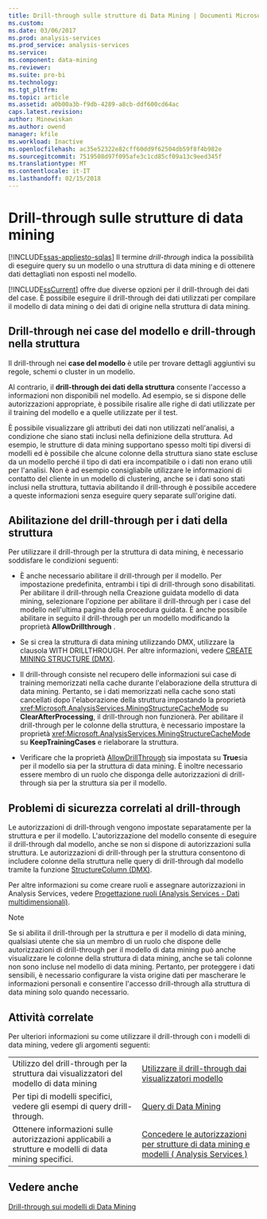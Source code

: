 ```yaml
---
title: Drill-through sulle strutture di Data Mining | Documenti Microsoft
ms.custom: 
ms.date: 03/06/2017
ms.prod: analysis-services
ms.prod_service: analysis-services
ms.service: 
ms.component: data-mining
ms.reviewer: 
ms.suite: pro-bi
ms.technology: 
ms.tgt_pltfrm: 
ms.topic: article
ms.assetid: a0b00a3b-f9db-4289-a8cb-ddf600cd64ac
caps.latest.revision: 
author: Minewiskan
ms.author: owend
manager: kfile
ms.workload: Inactive
ms.openlocfilehash: ac35e52322e82cff60dd9f62504db59f8f4b982e
ms.sourcegitcommit: 7519508d97f095afe3c1cd85cf09a13c9eed345f
ms.translationtype: MT
ms.contentlocale: it-IT
ms.lasthandoff: 02/15/2018
---
```

# <a name="drillthrough-on-mining-structures"></a>Drill-through sulle strutture di data mining
[!INCLUDE[ssas-appliesto-sqlas](../../includes/ssas-appliesto-sqlas.md)]
  Il termine *drill-through* indica la possibilità di eseguire query su un modello o una struttura di data mining e di ottenere dati dettagliati non esposti nel modello.  
  
 [!INCLUDE[ssCurrent](../../includes/sscurrent-md.md)] offre due diverse opzioni per il drill-through dei dati del case. È possibile eseguire il drill-through dei dati utilizzati per compilare il modello di data mining o dei dati di origine nella struttura di data mining.  
  
## <a name="drillthrough-to-model-cases-vs-drillthrough-to-structure"></a>Drill-through nei case del modello e drill-through nella struttura  
 Il drill-through nei **case del modello** è utile per trovare dettagli aggiuntivi su regole, schemi o cluster in un modello.  
  
 Al contrario, il **drill-through dei dati della struttura** consente l'accesso a informazioni non disponibili nel modello. Ad esempio, se si dispone delle autorizzazioni appropriate, è possibile risalire alle righe di dati utilizzate per il training del modello e a quelle utilizzate per il test.  
  
 È possibile visualizzare gli attributi dei dati non utilizzati nell'analisi, a condizione che siano stati inclusi nella definizione della struttura. Ad esempio, le strutture di data mining supportano spesso molti tipi diversi di modelli ed è possibile che alcune colonne della struttura siano state escluse da un modello perché il tipo di dati era incompatibile o i dati non erano utili per l'analisi. Non è ad esempio consigliabile utilizzare le informazioni di contatto del cliente in un modello di clustering, anche se i dati sono stati inclusi nella struttura, tuttavia abilitando il drill-through è possibile accedere a queste informazioni senza eseguire query separate sull'origine dati.  
  
## <a name="enabling-drillthrough-to-structure-data"></a>Abilitazione del drill-through per i dati della struttura  
 Per utilizzare il drill-through per la struttura di data mining, è necessario soddisfare le condizioni seguenti:  
  
-   È anche necessario abilitare il drill-through per il modello. Per impostazione predefinita, entrambi i tipi di drill-through sono disabilitati. Per abilitare il drill-through nella Creazione guidata modello di data mining, selezionare l'opzione per abilitare il drill-through per i case del modello nell'ultima pagina della procedura guidata. È anche possibile abilitare in seguito il drill-through per un modello modificando la proprietà **AllowDrillthrough** .  
  
-   Se si crea la struttura di data mining utilizzando DMX, utilizzare la clausola WITH DRILLTHROUGH. Per altre informazioni, vedere [CREATE MINING STRUCTURE &#40;DMX&#41;](../../dmx/create-mining-structure-dmx.md).  
  
-   Il drill-through consiste nel recupero delle informazioni sui case di training memorizzati nella cache durante l'elaborazione della struttura di data mining. Pertanto, se i dati memorizzati nella cache sono stati cancellati dopo l'elaborazione della struttura impostando la proprietà <xref:Microsoft.AnalysisServices.MiningStructureCacheMode> su **ClearAfterProcessing**, il drill-through non funzionerà. Per abilitare il drill-through per le colonne della struttura, è necessario impostare la proprietà <xref:Microsoft.AnalysisServices.MiningStructureCacheMode> su **KeepTrainingCases** e rielaborare la struttura.  
  
-   Verificare che la proprietà [AllowDrillThrough](../../analysis-services/scripting/properties/allowdrillthrough-element-assl.md) sia impostata su **True**sia per il modello sia per la struttura di data mining. È inoltre necessario essere membro di un ruolo che disponga delle autorizzazioni di drill-through sia per la struttura sia per il modello.  
  
## <a name="security-issues-for-drillthrough"></a>Problemi di sicurezza correlati al drill-through  
 Le autorizzazioni di drill-through vengono impostate separatamente per la struttura e per il modello. L'autorizzazione del modello consente di eseguire il drill-through dal modello, anche se non si dispone di autorizzazioni sulla struttura. Le autorizzazioni di drill-through per la struttura consentono di includere colonne della struttura nelle query di drill-through dal modello tramite la funzione [StructureColumn &#40;DMX&#41;](../../dmx/structurecolumn-dmx.md).  
  
 Per altre informazioni su come creare ruoli e assegnare autorizzazioni in Analysis Services, vedere [Progettazione ruoli &#40;Analysis Services - Dati multidimensionali&#41;](http://msdn.microsoft.com/library/e8ba42db-0565-4d68-b3ab-0c63d8d07192).  
  
> [!NOTE]  
>  Se si abilita il drill-through per la struttura e per il modello di data mining, qualsiasi utente che sia un membro di un ruolo che dispone delle autorizzazioni di drill-through per il modello di data mining può anche visualizzare le colonne della struttura di data mining, anche se tali colonne non sono incluse nel modello di data mining. Pertanto, per proteggere i dati sensibili, è necessario configurare la vista origine dati per mascherare le informazioni personali e consentire l'accesso drill-through alla struttura di data mining solo quando necessario.  
  
## <a name="related-tasks"></a>Attività correlate  
 Per ulteriori informazioni su come utilizzare il drill-through con i modelli di data mining, vedere gli argomenti seguenti:  
  
|||  
|-|-|  
|Utilizzo del drill-through per la struttura dai visualizzatori del modello di data mining|[Utilizzare il drill-through dai visualizzatori modello](../../analysis-services/data-mining/use-drillthrough-from-the-model-viewers.md)|  
|Per tipi di modelli specifici, vedere gli esempi di query drill-through.|[Query di Data Mining](../../analysis-services/data-mining/data-mining-queries.md)|  
|Ottenere informazioni sulle autorizzazioni applicabili a strutture e modelli di data mining specifici.|[Concedere le autorizzazioni per strutture di data mining e modelli &#40; Analysis Services &#41;](../../analysis-services/multidimensional-models/grant-permissions-on-data-mining-structures-and-models-analysis-services.md)|  
  
## <a name="see-also"></a>Vedere anche  
 [Drill-through sui modelli di Data Mining](../../analysis-services/data-mining/drillthrough-on-mining-models.md)  
  
  
